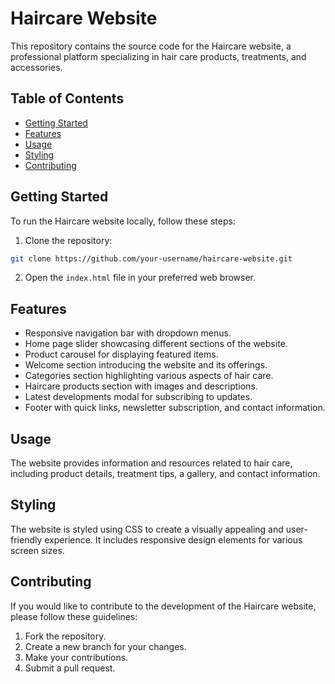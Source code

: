 # Haircare Website

This repository contains the source code for the Haircare website, a professional platform specializing in hair care products, treatments, and accessories. 

## Table of Contents

- [Getting Started](#getting-started)
- [Features](#features)
- [Usage](#usage)
- [Styling](#styling)
- [Contributing](#contributing)

## Getting Started

To run the Haircare website locally, follow these steps:

1. Clone the repository:

```bash
git clone https://github.com/your-username/haircare-website.git
```

2. Open the `index.html` file in your preferred web browser.

## Features

- Responsive navigation bar with dropdown menus.
- Home page slider showcasing different sections of the website.
- Product carousel for displaying featured items.
- Welcome section introducing the website and its offerings.
- Categories section highlighting various aspects of hair care.
- Haircare products section with images and descriptions.
- Latest developments modal for subscribing to updates.
- Footer with quick links, newsletter subscription, and contact information.

## Usage

The website provides information and resources related to hair care, including product details, treatment tips, a gallery, and contact information.

## Styling

The website is styled using CSS to create a visually appealing and user-friendly experience. It includes responsive design elements for various screen sizes.

## Contributing

If you would like to contribute to the development of the Haircare website, please follow these guidelines:

1. Fork the repository.
2. Create a new branch for your changes.
3. Make your contributions.
4. Submit a pull request.
